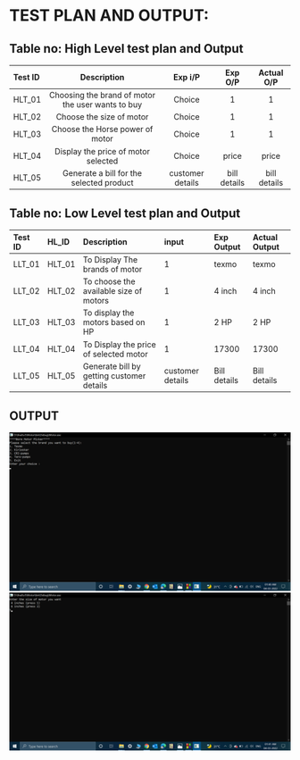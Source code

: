 # TEST PLAN AND OUTPUT:

## Table no: High Level test plan and Output

|**Test ID**|**Description**|**Exp i/P**|**Exp O/P**|**Actual O/P**|
| :- | :-: | :-: | :-: | :-: |
|HLT_01|Choosing the brand of motor the user wants to buy|Choice|1|1|
|HLT_02|Choose the size of motor|Choice|1|1|
|HLT_03|Choose the Horse power of motor|Choice|1|1|
|HLT_04|Display the price of motor selected|Choice|price|price|
|HLT_05|Generate a bill for the selected product|customer details|bill details|bill details|



## Table no: Low Level test plan and Output


|Test ID|HL\_ID|Description|input|Exp Output|Actual Output|
| :- | :- | :- | :- | :- | :- |
|LLT_01|HLT_01|To Display The brands of motor|1|texmo|texmo|
|LLT_02|HLT_02|To choose the available size of motors|1| 4 inch|4 inch|
|LLT_03|HLT_03|To display the motors based on HP|1| 2 HP|2 HP|
|LLT_04|HLT_04|To Display the price of selected motor|1|17300|17300|
|LLT_05|HLT_05|Generate bill by getting customer details|customer details|Bill details|Bill details|

## OUTPUT

![](/6_ImagesAndVideos/Screenshot%20(78).png)
![](/6_ImagesAndVideos/Screenshot%20(79).png)


